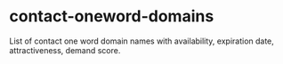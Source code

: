 # contact-oneword-domains
List of contact one word domain names with availability, expiration date, attractiveness, demand score.
